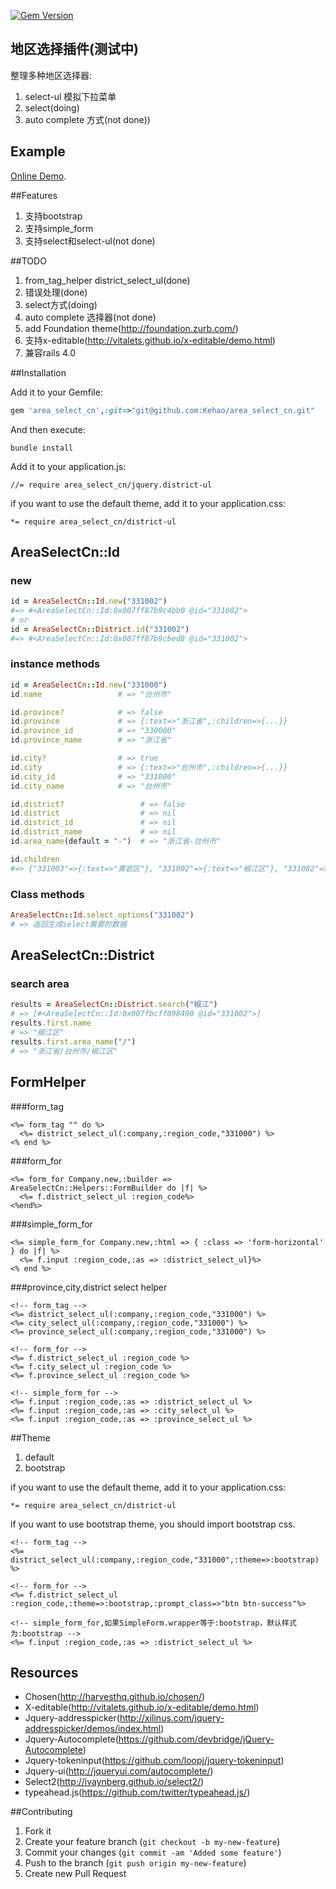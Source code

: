[![Gem Version](https://badge.fury.io/rb/area_cn.png)](http://badge.fury.io/rb/area_cn)
## 地区选择插件(测试中) 
  整理多种地区选择器:

  1. select-ul 模拟下拉菜单
  2. select(doing)
  3. auto complete 方式(not done))

## Example
  [Online Demo](http://112.124.38.145:9292).

##Features
  1. 支持bootstrap  
  2. 支持simple_form
  3. 支持select和select-ul(not done)

##TODO
  1. from_tag_helper district_select_ul(done)
  2. 错误处理(done)
  3. select方式(doing)
  4. auto complete 选择器(not done)
  5. add Foundation theme(http://foundation.zurb.com/)
  6. 支持x-editable(http://vitalets.github.io/x-editable/demo.html)
  7. 兼容rails 4.0

##Installation

Add it to your Gemfile:
```ruby
gem 'area_select_cn',:git=>"git@github.com:Kehao/area_select_cn.git"
```

And then execute:
```console
bundle install
```

Add it to your application.js:

```console
//= require area_select_cn/jquery.district-ul
```

if you want to use the default theme, add it to your application.css:
```console
*= require area_select_cn/district-ul
```
## AreaSelectCn::Id
### new 
```ruby
id = AreaSelectCn::Id.new("331002")  
#=> #<AreaSelectCn::Id:0x007ff87b9c4bb0 @id="331002">
# or
id = AreaSelectCn::District.id("331002")
#=> #<AreaSelectCn::Id:0x007ff87b9cbed8 @id="331002">
```

### instance methods 
```ruby
id = AreaSelectCn::Id.new("331000")  
id.name                 # => "台州市"

id.province?            # => false
id.province             # => {:text=>"浙江省",:children=>{...}}
id.province_id          # => "330000"
id.province_name        # => "浙江省"

id.city?                # => true
id.city                 # => {:text=>"台州市",:children=>{...}}
id.city_id              # => "331000"
id.city_name            # => "台州市"

id.district?                 # => false
id.district                  # => nil
id.district_id               # => nil
id.district_name             # => nil
id.area_name(default = "-")  # => "浙江省-台州市"

id.children 
#=> {"331003"=>{:text=>"黄岩区"}, "331002"=>{:text=>"椒江区"}, "331082"=>{:text=>"临海市"}...}

```
### Class methods

```ruby
AreaSelectCn::Id.select_options("331002")
# => 返回生成select需要的数据
```

## AreaSelectCn::District
### search area
```ruby
results = AreaSelectCn::District.search("椒江")
# => [#<AreaSelectCn::Id:0x007fbcff098490 @id="331002">]
results.first.name
# => "椒江区"
results.first.area_name("/")
# => "浙江省/台州市/椒江区"
```

## FormHelper
###form_tag
```erb
<%= form_tag "" do %>
  <%= district_select_ul(:company,:region_code,"331000") %>
<% end %>
```

###form_for
```erb
<%= form_for Company.new,:builder => AreaSelectCn::Helpers::FormBuilder do |f| %>
  <%= f.district_select_ul :region_code%>
<%end%>
```

###simple_form_for
```erb
<%= simple_form_for Company.new,:html => { :class => 'form-horizontal' } do |f| %>
  <%= f.input :region_code,:as => :district_select_ul}%>
<% end %>
```

###province,city,district select helper
```erb
<!-- form_tag -->
<%= district_select_ul(:company,:region_code,"331000") %>
<%= city_select_ul(:company,:region_code,"331000") %>
<%= province_select_ul(:company,:region_code,"331000") %>

<!-- form_for -->
<%= f.district_select_ul :region_code %>
<%= f.city_select_ul :region_code %>
<%= f.province_select_ul :region_code %>

<!-- simple_form_for -->
<%= f.input :region_code,:as => :district_select_ul %>
<%= f.input :region_code,:as => :city_select_ul %>
<%= f.input :region_code,:as => :province_select_ul %>
```

##Theme
  1. default
  2. bootstrap

if you want to use the default theme, add it to your application.css:
```console
*= require area_select_cn/district-ul
```
if you want to use bootstrap theme, you should import bootstrap css.

```erb
<!-- form_tag -->
<%= district_select_ul(:company,:region_code,"331000",:theme=>:bootstrap) %>

<!-- form_for -->
<%= f.district_select_ul :region_code,:theme=>:bootstrap,:prompt_class=>"btn btn-success"%>

<!-- simple_form_for,如果SimpleForm.wrapper等于:bootstrap，默认样式为:bootstrap -->
<%= f.input :region_code,:as => :district_select_ul %>
```
## Resources
* Chosen(http://harvesthq.github.io/chosen/)
* X-editable(http://vitalets.github.io/x-editable/demo.html)
* Jquery-addresspicker(http://xilinus.com/jquery-addresspicker/demos/index.html)
* Jquery-Autocomplete(https://github.com/devbridge/jQuery-Autocomplete)
* Jquery-tokeninput(https://github.com/loopj/jquery-tokeninput)
* Jquery-ui(http://jqueryui.com/autocomplete/)
* Select2(http://ivaynberg.github.io/select2/)
* typeahead.js(https://github.com/twitter/typeahead.js/)


##Contributing

1. Fork it
2. Create your feature branch (`git checkout -b my-new-feature`)
3. Commit your changes (`git commit -am 'Added some feature'`)
4. Push to the branch (`git push origin my-new-feature`)
5. Create new Pull Request

